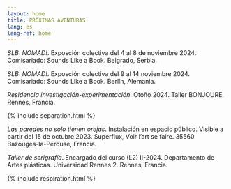```yaml
---
layout: home
title: PRÓXIMAS AVENTURAS
lang: es
lang-ref: home
---
```


*SLB: NOMAD!*. Exposción colectiva del 4 al 8 de noviembre 2024. Comisariado: Sounds Like a Book. Belgrado, Serbia.

*SLB: NOMAD!*. Exposción colectiva del 9 al 14 noviembre 2024. Comisariado: Sounds Like a Book. Berlín, Alemania.

*Residencia investigación-experimentación*. Otoño 2024. Taller BONJOURE. Rennes, Francia.

{% include separation.html %}

*Las paredes no solo tienen orejas*. Instalación en espacio público. Visible a partir del 15 de octubre 2023. Superflux, Voir l’art se faire. 35560 Bazouges-la-Pérouse, Francia.

*Taller de serigrafía*. Encargado del curso (L2) II-2024. Departamento de Artes plásticas. Universidad Rennes 2. Rennes, Francia.

{% include respiration.html %}
